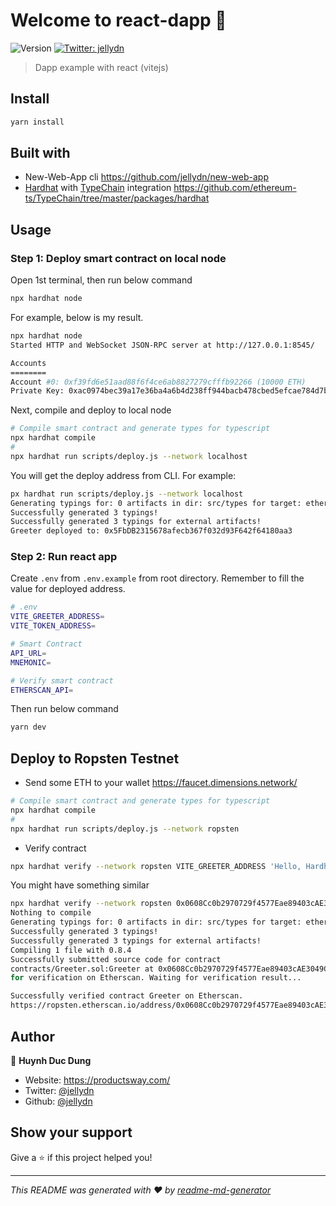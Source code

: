 # Welcome to react-dapp 👋

![Version](https://img.shields.io/badge/version-0.0.1-blue.svg?cacheSeconds=2592000)
[![Twitter: jellydn](https://img.shields.io/twitter/follow/jellydn.svg?style=social)](https://twitter.com/jellydn)

> Dapp example with react (vitejs)

## Install

```sh
yarn install
```

## Built with

- New-Web-App cli https://github.com/jellydn/new-web-app
- [Hardhat](https://hardhat.org/) with [TypeChain](https://github.com/ethereum-ts/TypeChain) integration https://github.com/ethereum-ts/TypeChain/tree/master/packages/hardhat

## Usage

### Step 1: Deploy smart contract on local node

Open 1st terminal, then run below command

```sh
npx hardhat node
```

For example, below is my result.

```sh
npx hardhat node
Started HTTP and WebSocket JSON-RPC server at http://127.0.0.1:8545/

Accounts
========
Account #0: 0xf39fd6e51aad88f6f4ce6ab8827279cfffb92266 (10000 ETH)
Private Key: 0xac0974bec39a17e36ba4a6b4d238ff944bacb478cbed5efcae784d7bf4f2ff80
```

Next, compile and deploy to local node

```sh
# Compile smart contract and generate types for typescript
npx hardhat compile
#
npx hardhat run scripts/deploy.js --network localhost
```

You will get the deploy address from CLI. For example:

```sh
px hardhat run scripts/deploy.js --network localhost
Generating typings for: 0 artifacts in dir: src/types for target: ethers-v5
Successfully generated 3 typings!
Successfully generated 3 typings for external artifacts!
Greeter deployed to: 0x5FbDB2315678afecb367f032d93F642f64180aa3
```

### Step 2: Run react app

Create `.env` from `.env.example` from root directory. Remember to fill the value for deployed address.

```sh
# .env
VITE_GREETER_ADDRESS=
VITE_TOKEN_ADDRESS=

# Smart Contract
API_URL=
MNEMONIC=

# Verify smart contract
ETHERSCAN_API=
```

Then run below command

```sh
yarn dev
```

## Deploy to Ropsten Testnet

- Send some ETH to your wallet https://faucet.dimensions.network/

```sh
# Compile smart contract and generate types for typescript
npx hardhat compile
#
npx hardhat run scripts/deploy.js --network ropsten
```

- Verify contract

```sh
npx hardhat verify --network ropsten VITE_GREETER_ADDRESS 'Hello, Hardhat!'
```

You might have something similar

```sh
npx hardhat verify --network ropsten 0x0608Cc0b2970729f4577Eae89403cAE3049C1525  'Hello, Hardhat!'
Nothing to compile
Generating typings for: 0 artifacts in dir: src/types for target: ethers-v5
Successfully generated 3 typings!
Successfully generated 3 typings for external artifacts!
Compiling 1 file with 0.8.4
Successfully submitted source code for contract
contracts/Greeter.sol:Greeter at 0x0608Cc0b2970729f4577Eae89403cAE3049C1525
for verification on Etherscan. Waiting for verification result...

Successfully verified contract Greeter on Etherscan.
https://ropsten.etherscan.io/address/0x0608Cc0b2970729f4577Eae89403cAE3049C1525#code
```

## Author

👤 **Huynh Duc Dung**

- Website: https://productsway.com/
- Twitter: [@jellydn](https://twitter.com/jellydn)
- Github: [@jellydn](https://github.com/jellydn)

## Show your support

Give a ⭐️ if this project helped you!

---

_This README was generated with ❤️ by [readme-md-generator](https://github.com/kefranabg/readme-md-generator)_
